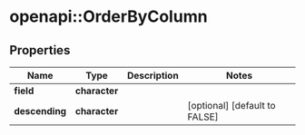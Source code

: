 # openapi::OrderByColumn


## Properties
Name | Type | Description | Notes
------------ | ------------- | ------------- | -------------
**field** | **character** |  | 
**descending** | **character** |  | [optional] [default to FALSE] 


